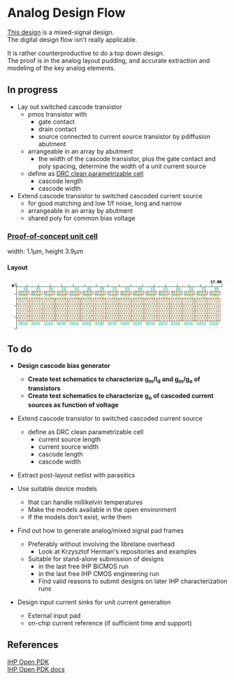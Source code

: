 # Analog Design Flow  

[This design](./README.md) is a mixed-signal design.  
The digital design flow isn't really applicable.  
  
It is rather counterproductive to do a top down design.  
The proof is in the analog layout pudding, 
and accurate extraction and modeling of the key analog elements.  

## In progress  

* Lay out switched cascode transistor  
    * pmos transistor with  
        * gate contact  
        * drain contact  
        * source connected to current source transistor by pdiffusion abutment  
    * arrangeable in an array by abutment  
        * the width of the cascode transistor, plus the gate contact and poly spacing, 
          determine the width of a unit current source  
    * define as [DRC clean parametrizable cell](https://github.com/tatzelbrumm/klayoutAPI/blob/master/switched_pmos_cascode.py)  
        * cascode length  
        * cascode width  
* Extend cascode transistor to switched cascoded current source  
    * for good matching and low 1/f noise, long and narrow  
    * arrangeable in an array by abutment  
    * shared poly for common bias voltage  

### [Proof-of-concept unit cell](https://github.com/tatzelbrumm/PUDDING/blob/tatzelbranch/gds/swcascsrc_playground.gds)  

width: 1.1&mu;m, height 3.9&mu;m  

#### Layout
![proof-of-concept: array of 16 switched cascoded pmos current sources](pix/swsources16.jpg)  

## To do  

* **Design cascode bias generator**  
    * **Create test schematics to characterize g<sub>m</sub>/I<sub>d</sub> and g<sub>m</sub>/g<sub>o</sub> of transistors**  
    * **Create test schematics to characterize g<sub>o</sub> of cascoded current sources as function of voltage**  
* Extend cascode transistor to switched cascoded current source  
    * define as DRC clean parametrizable cell  
        * current source length  
        * current source width  
        * cascode length  
        * cascode width  
* Extract post-layout netlist with parasitics  
* Use suitable device models  
    * that can handle millikelvin temperatures  
    * Make the models available in the open environment  
    * If the models don't exist, write them  

* Find out how to generate analog/mixed signal pad frames  
    * Preferably without involving the librelane overhead  
        * Look at Krzysztof Herman's repositories and examples  
    * Suitable for stand-alone submission of designs 
        * in the last free IHP BiCMOS run  
        * in the last free IHP CMOS engineering run  
        * Find valid reasons to submit designs on later IHP characterization runs  

* Design input current sinks for unit current generation  
    * External input pad  
    * on-chip current reference (if sufficient time and support)  

## References  

[IHP Open PDK](https://github.com/IHP-GmbH/IHP-Open-PDK/)  
[IHP Open PDK docs](https://github.com/IHP-GmbH/IHP-Open-PDK-docs/)  
